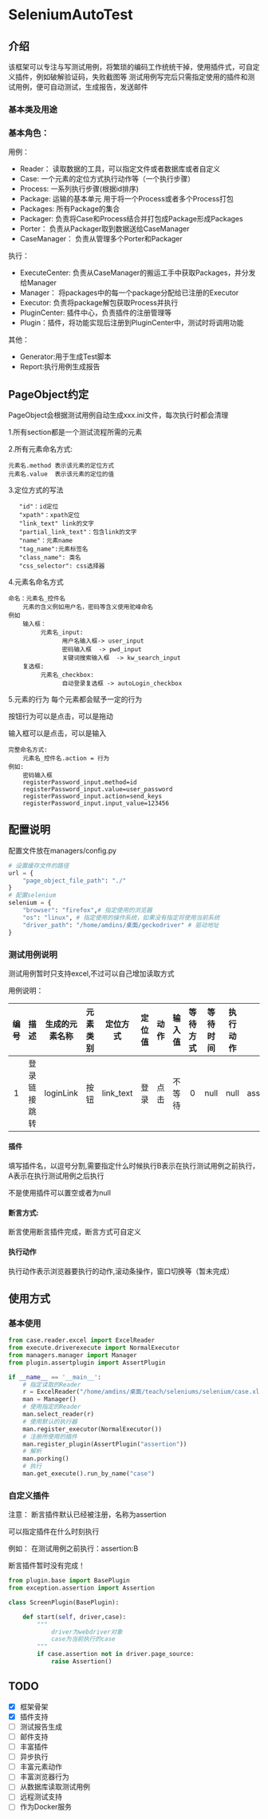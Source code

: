 # SeleniumAutoTest

## 介绍
该框架可以专注与写测试用例，将繁琐的编码工作统统干掉，使用插件式，可自定义插件，例如破解验证码，失败截图等
测试用例写完后只需指定使用的插件和测试用例，便可自动测试，生成报告，发送邮件

### 基本类及用途
### 基本角色：
用例：
+ Reader： 读取数据的工具，可以指定文件或者数据库或者自定义
+ Case: 一个元素的定位方式执行动作等（一个执行步骤）
+ Process: 一系列执行步骤(根据id排序)
+ Package: 运输的基本单元 用于将一个Process或者多个Process打包
+ Packages: 所有Package的集合
+ Packager: 负责将Case和Process结合并打包成Package形成Packages
+ Porter： 负责从Packager取到数据送给CaseManager
+ CaseManager： 负责从管理多个Porter和Packager


执行：
+ ExecuteCenter: 负责从CaseManager的搬运工手中获取Packages，并分发给Manager
+ Manager： 将packages中的每一个package分配给已注册的Executor
+ Executor: 负责将package解包获取Process并执行
+ PluginCenter: 插件中心，负责插件的注册管理等
+ Plugin：插件，将功能实现后注册到PluginCenter中，测试时将调用功能

其他：   
+ Generator:用于生成Test脚本
+ Report:执行用例生成报告

## PageObject约定
PageObject会根据测试用例自动生成xxx.ini文件，每次执行时都会清理


1.所有section都是一个测试流程所需的元素

2.所有元素命名方式:
```
元素名.method 表示该元素的定位方式
元素名.value  表示该元素的定位的值
```
3.定位方式的写法
```
   "id"：id定位
   "xpath"：xpath定位
   "link_text" link的文字
   "partial_link_text"：包含link的文字
   "name"：元素name
   "tag_name":元素标签名
   "class_name": 类名
   "css_selector": css选择器
```
4.元素名命名方式
```
命名：元素名_控件名
    元素的含义例如用户名，密码等含义使用驼峰命名
例如
    输入框：
         元素名_input:
               用户名输入框-> user_input
               密码输入框  -> pwd_input
               关键词搜索输入框  -> kw_search_input
    复选框:
         元素名_checkbox:
               自动登录复选框 -> autoLogin_checkbox
```
5.元素的行为
每个元素都会赋予一定的行为

按钮行为可以是点击，可以是拖动

输入框可以是点击，可以是输入

```
完整命名方式:
    元素名_控件名.action = 行为
例如:
    密码输入框
    registerPassword_input.method=id
    registerPassword_input.value=user_password
    registerPassword_input.action=send_keys
    registerPassword_input.input_value=123456
```

## 配置说明
配置文件放在managers/config.py

```python
# 设置缓存文件的路径
url = {
    "page_object_file_path": "./"
}
# 配置selenium
selenium = {
    "browser": "firefox",# 指定使用的浏览器
    "os": "linux", # 指定使用的操作系统，如果没有指定将使用当前系统
    "driver_path": "/home/amdins/桌面/geckodriver" # 驱动地址
}
``` 

### 测试用例说明
测试用例暂时只支持excel,不过可以自己增加读取方式

用例说明：

|编号|描述|生成的元素名称|元素类别|定位方式|定位值|动作|输入值|等待方式|等待时间|执行动作|使用插件|断言条件|
|:--:|:--:|:--:|:--:|:--:|:--:|:--:|:--:|:--:|:--:|:--:|:--:|:--:|
|1|登录链接跳转|loginLink|按钮|link_text|登录|点击|不等待|0|null|null|assertion:B,screen:B|contains(title,'登录')|

####  插件

填写插件名，以逗号分割,需要指定什么时候执行B表示在执行测试用例之前执行，A表示在执行测试用例之后执行
 
不是使用插件可以置空或者为null
 
#### 断言方式:

断言使用断言插件完成，断言方式可自定义

#### 执行动作
执行动作表示浏览器要执行的动作,滚动条操作，窗口切换等（暂未完成）

## 使用方式
### 基本使用
```python
from case.reader.excel import ExcelReader
from execute.driverexecute import NormalExecutor
from managers.manager import Manager
from plugin.assertplugin import AssertPlugin

if __name__ == '__main__':
    # 指定读取的Reader
    r = ExcelReader("/home/amdins/桌面/teach/seleniums/selenium/case.xlsx")
    man = Manager()
    # 使用指定的Reader
    man.select_reader(r)
    # 使用默认的执行器
    man.register_executor(NormalExecutor())
    # 注册所使用的插件
    man.register_plugin(AssertPlugin("assertion"))
    # 解析
    man.porking()
    # 执行
    man.get_execute().run_by_name("case")
```

### 自定义插件

注意：
断言插件默认已经被注册，名称为assertion

可以指定插件在什么时刻执行

例如：
在测试用例之前执行：assertion:B

断言插件暂时没有完成！

```python
from plugin.base import BasePlugin
from exception.assertion import Assertion

class ScreenPlugin(BasePlugin):

    def start(self, driver,case):
        """
            driver为webdriver对象
            case为当前执行的case
        """
        if case.assertion not in driver.page_source:
            raise Assertion()
```

## TODO

- [x] 框架骨架
- [x] 插件支持
- [ ] 测试报告生成
- [ ] 邮件支持
- [ ] 丰富插件
- [ ] 异步执行 
- [ ] 丰富元素动作
- [ ] 丰富浏览器行为
- [ ] 从数据库读取测试用例
- [ ] 远程测试支持
- [ ] 作为Docker服务
